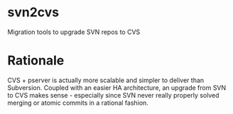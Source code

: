 svn2cvs
=======

Migration tools to upgrade SVN repos to CVS


Rationale
=========

CVS + pserver is actually more scalable and simpler to deliver than Subversion.  Coupled
with an easier HA architecture, an upgrade from SVN to CVS makes sense - especially
since SVN never really properly solved merging or atomic commits in a rational fashion.
